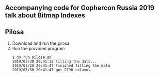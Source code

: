 Accompanying code for Gophercon Russia 2019 talk about Bitmap Indexes
---------------------------------------------------------------------


Pilosa
------

1. Download and run the pilosa
2. Run the provided program
   ```
   $ go run pilosa.go 
   2019/03/30 20:41:12 filling the data...
   2019/03/30 20:41:47 finished filling the data
   2019/03/30 20:41:47 got 2796 columns
   ```